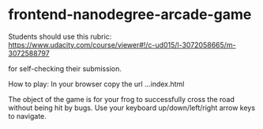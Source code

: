 frontend-nanodegree-arcade-game
===============================

Students should use this rubric: https://www.udacity.com/course/viewer#!/c-ud015/l-3072058665/m-3072588797

for self-checking their submission.

How to play:
In your browser copy the url ...index.html

The object of the game is for your frog to successfully cross the road without being hit by bugs.
Use your keyboard up/down/left/right arrow keys to navigate.
